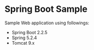 # Spring Boot Sample

Sample Web application using followings:

- Spring Boot 2.2.5
- Spring 5.2.4
- Tomcat 9.x

